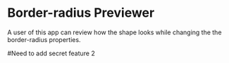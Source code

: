 # Border-radius Previewer
A user of this app can review how the shape looks while changing the the border-radius properties.


#Need to add secret feature 2
